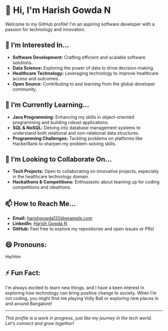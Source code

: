 # 👋 Hi, I'm Harish Gowda N

Welcome to my GitHub profile! I'm an aspiring software developer with a passion for technology and innovation.

## 👀 I’m Interested In...
- **Software Development:** Crafting efficient and scalable software solutions.
- **Data Science:** Exploring the power of data to drive decision-making.
- **Healthcare Technology:** Leveraging technology to improve healthcare access and outcomes.
- **Open Source:** Contributing to and learning from the global developer community.

## 🌱 I’m Currently Learning...
- **Java Programming:** Enhancing my skills in object-oriented programming and building robust applications.
- **SQL & NoSQL:** Delving into database management systems to understand both relational and non-relational data structures.
- **Programming Challenges:** Tackling problems on platforms like HackerRank to sharpen my problem-solving skills.

## 💞️ I’m Looking to Collaborate On...
- **Tech Projects:** Open to collaborating on innovative projects, especially in the healthcare technology domain.
- **Hackathons & Competitions:** Enthusiastic about teaming up for coding competitions and ideathons.

## 📫 How to Reach Me...
- **Email:** [harishgowda120@example.com](mailto:harishgowda120@example.com)
- **LinkedIn:** [Harish Gowda N](https://www.linkedin.com/in/harish-gowda-n-b87a25266/)
- **GitHub:** Feel free to explore my repositories and open issues or PRs!

## 😄 Pronouns:
He/Him

## ⚡ Fun Fact:
I'm always excited to learn new things, and I have a keen interest in exploring how technology can bring positive change to society. When I’m not coding, you might find me playing Volly Ball or exploring new places in and around Bangalore!

---

*This profile is a work in progress, just like my journey in the tech world. Let's connect and grow together!*
